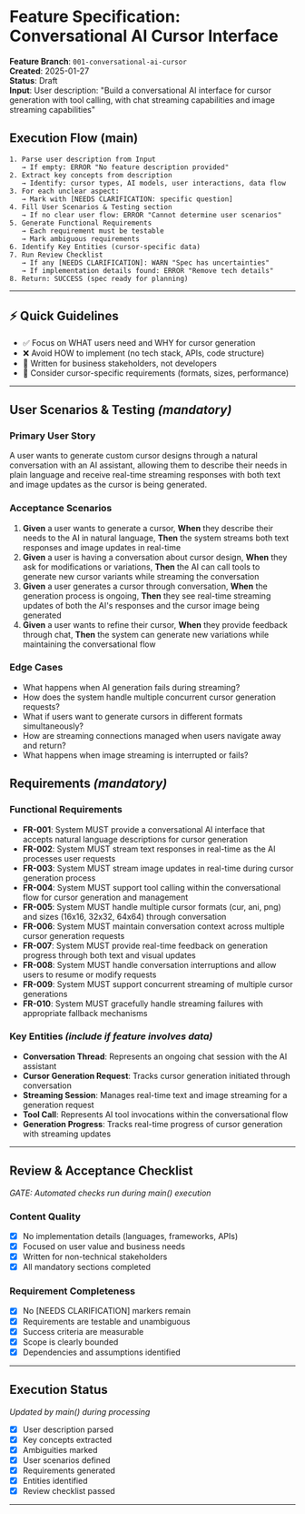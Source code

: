 # Feature Specification: Conversational AI Cursor Interface

**Feature Branch**: `001-conversational-ai-cursor`  
**Created**: 2025-01-27  
**Status**: Draft  
**Input**: User description: "Build a conversational AI interface for cursor generation with tool calling, with chat streaming capabilities and image streaming capabilities"

## Execution Flow (main)
```
1. Parse user description from Input
   → If empty: ERROR "No feature description provided"
2. Extract key concepts from description
   → Identify: cursor types, AI models, user interactions, data flow
3. For each unclear aspect:
   → Mark with [NEEDS CLARIFICATION: specific question]
4. Fill User Scenarios & Testing section
   → If no clear user flow: ERROR "Cannot determine user scenarios"
5. Generate Functional Requirements
   → Each requirement must be testable
   → Mark ambiguous requirements
6. Identify Key Entities (cursor-specific data)
7. Run Review Checklist
   → If any [NEEDS CLARIFICATION]: WARN "Spec has uncertainties"
   → If implementation details found: ERROR "Remove tech details"
8. Return: SUCCESS (spec ready for planning)
```

---

## ⚡ Quick Guidelines
- ✅ Focus on WHAT users need and WHY for cursor generation
- ❌ Avoid HOW to implement (no tech stack, APIs, code structure)
- 👥 Written for business stakeholders, not developers
- 🎯 Consider cursor-specific requirements (formats, sizes, performance)

---

## User Scenarios & Testing *(mandatory)*

### Primary User Story
A user wants to generate custom cursor designs through a natural conversation with an AI assistant, allowing them to describe their needs in plain language and receive real-time streaming responses with both text and image updates as the cursor is being generated.

### Acceptance Scenarios
1. **Given** a user wants to generate a cursor, **When** they describe their needs to the AI in natural language, **Then** the system streams both text responses and image updates in real-time
2. **Given** a user is having a conversation about cursor design, **When** they ask for modifications or variations, **Then** the AI can call tools to generate new cursor variants while streaming the conversation
3. **Given** a user generates a cursor through conversation, **When** the generation process is ongoing, **Then** they see real-time streaming updates of both the AI's responses and the cursor image being generated
4. **Given** a user wants to refine their cursor, **When** they provide feedback through chat, **Then** the system can generate new variations while maintaining the conversational flow

### Edge Cases
- What happens when AI generation fails during streaming?
- How does the system handle multiple concurrent cursor generation requests?
- What if users want to generate cursors in different formats simultaneously?
- How are streaming connections managed when users navigate away and return?
- What happens when image streaming is interrupted or fails?

## Requirements *(mandatory)*

### Functional Requirements
- **FR-001**: System MUST provide a conversational AI interface that accepts natural language descriptions for cursor generation
- **FR-002**: System MUST stream text responses in real-time as the AI processes user requests
- **FR-003**: System MUST stream image updates in real-time during cursor generation process
- **FR-004**: System MUST support tool calling within the conversational flow for cursor generation and management
- **FR-005**: System MUST handle multiple cursor formats (cur, ani, png) and sizes (16x16, 32x32, 64x64) through conversation
- **FR-006**: System MUST maintain conversation context across multiple cursor generation requests
- **FR-007**: System MUST provide real-time feedback on generation progress through both text and visual updates
- **FR-008**: System MUST handle conversation interruptions and allow users to resume or modify requests
- **FR-009**: System MUST support concurrent streaming of multiple cursor generations
- **FR-010**: System MUST gracefully handle streaming failures with appropriate fallback mechanisms

### Key Entities *(include if feature involves data)*
- **Conversation Thread**: Represents an ongoing chat session with the AI assistant
- **Cursor Generation Request**: Tracks cursor generation initiated through conversation
- **Streaming Session**: Manages real-time text and image streaming for a generation request
- **Tool Call**: Represents AI tool invocations within the conversational flow
- **Generation Progress**: Tracks real-time progress of cursor generation with streaming updates

---

## Review & Acceptance Checklist
*GATE: Automated checks run during main() execution*

### Content Quality
- [x] No implementation details (languages, frameworks, APIs)
- [x] Focused on user value and business needs
- [x] Written for non-technical stakeholders
- [x] All mandatory sections completed

### Requirement Completeness
- [x] No [NEEDS CLARIFICATION] markers remain
- [x] Requirements are testable and unambiguous  
- [x] Success criteria are measurable
- [x] Scope is clearly bounded
- [x] Dependencies and assumptions identified

---

## Execution Status
*Updated by main() during processing*

- [x] User description parsed
- [x] Key concepts extracted
- [x] Ambiguities marked
- [x] User scenarios defined
- [x] Requirements generated
- [x] Entities identified
- [x] Review checklist passed

---
